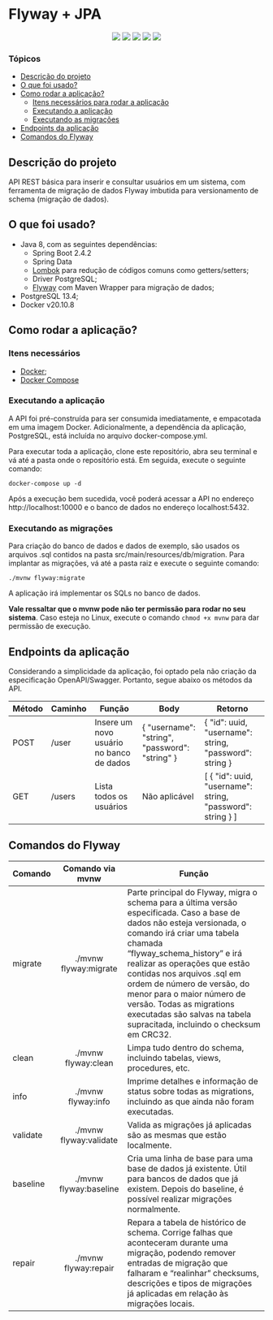 # Flyway + JPA
<p align="center">
    <img src="https://img.shields.io/badge/Java-ED8B00?style=for-the-badge&logo=java&logoColor=white"/>
    <img src="https://img.shields.io/badge/Maven-C71A36?style=for-the-badge&logo=apache-maven&logoColor=white"/>
    <img src="https://img.shields.io/badge/Spring-6DB33F?style=for-the-badge&logo=spring&logoColor=white"/>
    <img src="https://img.shields.io/badge/PostgreSQL-316192?style=for-the-badge&logo=postgresql&logoColor=white"/>
    <img src="https://img.shields.io/badge/Docker-0DB7ED?style=for-the-badge&logo=docker&logoColor=white"/>
</p>

### Tópicos

- [Descrição do projeto](#descricao)
- [O que foi usado?](#usado)
- [Como rodar a aplicação?](#rodar)
  - [Itens necessários para rodar a aplicação](#dependencias)
  - [Executando a aplicação](#executando-app)
  - [Executando as migrações](#executando-migrations)
- [Endpoints da aplicação](#endpoints)
- [Comandos do Flyway](#comandos-flyway)

<a name="descricao"/>

## Descrição do projeto
API REST básica para inserir e consultar usuários em um sistema, com ferramenta de migração de dados Flyway imbutida para versionamento de schema (migração de dados).

<a name="usado"/>

## O que foi usado?

- Java 8, com as seguintes dependências:
  - Spring Boot 2.4.2
  - Spring Data
  - [Lombok](https://projectlombok.org/) para redução de códigos comuns como getters/setters;
  - Driver PostgreSQL;
  - [Flyway](https://flywaydb.org/) com Maven Wrapper para migração de dados;
- PostgreSQL 13.4;
- Docker v20.10.8

<a name="rodar"/>

## Como rodar a aplicação?

<a name="dependencias"/>

### Itens necessários

- [Docker](https://docs.docker.com/desktop/);
- [Docker Compose](https://docs.docker.com/compose/install/)

<a name="executando-app"/>

### Executando a aplicação
A API foi pré-construída para ser consumida imediatamente, e empacotada em uma imagem Docker. Adicionalmente, 
a dependência da aplicação, PostgreSQL, está incluída no arquivo docker-compose.yml.

Para executar toda a aplicação, clone este repositório, abra seu terminal e vá até a pasta onde o repositório está. 
Em seguida, execute o seguinte comando:

```docker-compose up -d```

Após a execução bem sucedida, você poderá acessar a API no endereço http://localhost:10000 e o banco de dados no 
endereço localhost:5432.

<a name="executando-migrations"/>

### Executando as migrações

Para criação do banco de dados e dados de exemplo, são usados os arquivos .sql contidos na pasta 
src/main/resources/db/migration. Para implantar as migrações, vá até a pasta raiz e execute o seguinte comando:

```./mvnw flyway:migrate```

A aplicação irá implementar os SQLs no banco de dados.

**Vale ressaltar que o mvnw pode não ter permissão para rodar no seu sistema**. Caso esteja no Linux, execute o comando 
`chmod +x mvnw` para dar permissão de execução.

<a name="endpoints"/>

## Endpoints da aplicação
Considerando a simplicidade da aplicação, foi optado pela não criação da especificação OpenAPI/Swagger. Portanto, segue 
abaixo os métodos da API.

| Método | Caminho | Função                                   | Body                                           | Retorno                                                          |
|--------|---------|------------------------------------------|------------------------------------------------|------------------------------------------------------------------|
| POST   | /user   | Insere um novo usuário no banco de dados | { 	"username": "string", 	"password": "string" } | {   "id": uuid,   "username": string,   "password": string }     |
| GET    | /users  | Lista todos os usuários                  | Não aplicável                                  | [ {   "id": uuid,   "username": string,   "password": string } ] |

<a name="comandos-flyway"/>

## Comandos do Flyway
| Comando  |    Comando via mvnw    | Função                                                                                                                                                                                                                                                                                                                                                                                                                         |
|----------|:----------------------:|--------------------------------------------------------------------------------------------------------------------------------------------------------------------------------------------------------------------------------------------------------------------------------------------------------------------------------------------------------------------------------------------------------------------------------|
| migrate  |  ./mvnw flyway:migrate | Parte principal do Flyway, migra o schema para a última versão especificada. Caso a base de dados não esteja versionada, o comando irá criar uma tabela chamada “flyway_schema_history” e irá realizar as operações que estão contidas nos arquivos .sql em ordem de número de versão, do menor para o maior número de versão. Todas as migrations executadas são salvas na tabela supracitada, incluindo o checksum em CRC32. |
| clean    |   ./mvnw flyway:clean  | Limpa tudo dentro do schema, incluindo tabelas, views, procedures, etc.                                                                                                                                                                                                                                                                                                                                                        |
| info     |   ./mvnw flyway:info   | Imprime detalhes e informação de status sobre todas as migrations, incluindo as que ainda não foram executadas.                                                                                                                                                                                                                                                                                                                |
| validate | ./mvnw flyway:validate | Valida as migrações já aplicadas são as mesmas que estão localmente.                                                                                                                                                                                                                                                                                                                                                           |
| baseline | ./mvnw flyway:baseline | Cria uma linha de base para uma base de dados já existente. Útil para bancos de dados que já existem. Depois do baseline, é possível realizar migrações normalmente.                                                                                                                                                                                                                                                           |
| repair   |  ./mvnw flyway:repair  | Repara a tabela de histórico de schema. Corrige falhas que aconteceram durante uma migração, podendo remover entradas de migração que falharam e “realinhar” checksums, descrições e tipos de migrações já aplicadas em relação às migrações locais.                                                                                                                                                                           |